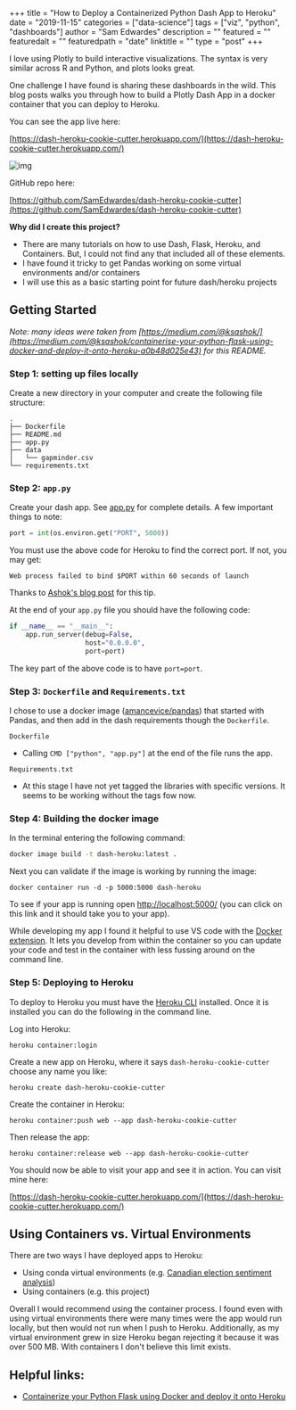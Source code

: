 +++
title = "How to Deploy a Containerized Python Dash App to Heroku"
date = "2019-11-15"
categories = ["data-science"]
tags = ["viz", "python", "dashboards"]
author = "Sam Edwardes"
description = ""
featured = ""
featuredalt = ""
featuredpath = "date"
linktitle = ""
type = "post"
+++

I love using Plotly to build interactive visualizations. The syntax is very similar across R and Python, and plots looks great.

One challenge I have found is sharing these dashboards in the wild. This blog posts walks you through how to build a Plotly Dash App in a docker container that you can deploy to Heroku.

You can see the app live here:

[https://dash-heroku-cookie-cutter.herokuapp.com/](https://dash-heroku-cookie-cutter.herokuapp.com/)

![img](https://imgur.com/uNeuIfZ.png)

GitHub repo here:

[https://github.com/SamEdwardes/dash-heroku-cookie-cutter](https://github.com/SamEdwardes/dash-heroku-cookie-cutter)

**Why did I create this project?**

- There are many tutorials on how to use Dash, Flask, Heroku, and Containers. But, I could not find any that included all of these elements.
- I have found it tricky to get Pandas working on some virtual environments and/or containers
- I will use this as a basic starting point for future dash/heroku projects

## Getting Started

*Note: many ideas were taken from [https://medium.com/@ksashok/](https://medium.com/@ksashok/containerise-your-python-flask-using-docker-and-deploy-it-onto-heroku-a0b48d025e43) for this README.*

### Step 1: setting up files locally

Create a new directory in your computer and create the following file structure:

```
.
├── Dockerfile
├── README.md
├── app.py
├── data
│   └── gapminder.csv
└── requirements.txt
```

### Step 2: `app.py`

Create your dash app. See [app.py](app.py) for complete details. A few important things to note:

```python
port = int(os.environ.get("PORT", 5000))
```

You must use the above code for Heroku to find the correct port. If not, you may get:

```
Web process failed to bind $PORT within 60 seconds of launch
```

Thanks to [Ashok's blog post](https://medium.com/@ksashok/containerise-your-python-flask-using-docker-and-deploy-it-onto-heroku-a0b48d025e43) for this tip.

At the end of your `app.py` file you should have the following code:

```python
if __name__ == "__main__":
    app.run_server(debug=False,
                   host="0.0.0.0",
                   port=port)
```

The key part of the above code is to have `port=port`. 

### Step 3: `Dockerfile` and `Requirements.txt`

I chose to use a docker image ([amancevice/pandas](https://hub.docker.com/r/amancevice/pandas)) that started with Pandas, and then add in the dash requirements though the `Dockerfile`. 

`Dockerfile`

- Calling `CMD ["python", "app.py"]` at the end of the file runs the app.

`Requirements.txt`

-  At this stage I have not yet tagged the libraries with specific versions. It seems to be working without the tags fow now.

### Step 4: Building the docker image

In the terminal entering the following command:

```bash
docker image build -t dash-heroku:latest .
```

Next you can validate if the image is working by running the image:

```
docker container run -d -p 5000:5000 dash-heroku
```

To see if your app is running open [http://localhost:5000/](http://localhost:5000/) (you can click on this link and it should take you to your app).

While developing my app I found it helpful to use VS code with the [Docker extension](https://marketplace.visualstudio.com/items?itemName=ms-azuretools.vscode-docker). It lets you develop from within the container so you can update your code and test in the container with less fussing around on the command line.

### Step 5: Deploying to Heroku

To deploy to Heroku you must have the [Heroku CLI](https://devcenter.heroku.com/articles/heroku-cli) installed. Once it is installed you can do the following in the command line.

Log into Heroku:

```
heroku container:login
```

Create a new app on Heroku, where it says `dash-heroku-cookie-cutter` choose any name you like:

```
heroku create dash-heroku-cookie-cutter
```

Create the container in Heroku:

```
heroku container:push web --app dash-heroku-cookie-cutter
```

Then release the app:

```
heroku container:release web --app dash-heroku-cookie-cutter
```

You should now be able to visit your app and see it in action. You can visit mine here:

[https://dash-heroku-cookie-cutter.herokuapp.com/](https://dash-heroku-cookie-cutter.herokuapp.com/)


## Using Containers vs. Virtual Environments

There are two ways I have deployed apps to Heroku:
- Using conda virtual environments (e.g. [Canadian election sentiment analysis](https://github.com/SamEdwardes/sentiment-cdn-election))
- Using containers (e.g. this project)

Overall I would recommend using the container process. I found even with using virtual environments there were many times were the app would run locally, but then would not run when I push to Heroku. Additionally, as my virtual environment grew in size Heroku began rejecting it because it was over 500 MB. With containers I don't believe this limit exists.


## Helpful links:
- [Containerize your Python Flask using Docker and deploy it onto Heroku](https://medium.com/@ksashok/containerise-your-python-flask-using-docker-and-deploy-it-onto-heroku-a0b48d025e43)
